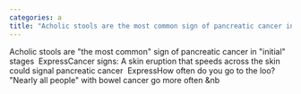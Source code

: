 ```yaml
---
categories: a
title: "Acholic stools are the most common sign of pancreatic cancer in initial stages  Express"
---
```

Acholic stools are "the most common" sign of pancreatic cancer in "initial" stages&nbsp;&nbsp;ExpressCancer signs: A skin eruption that speeds across the skin could signal pancreatic cancer&nbsp;&nbsp;ExpressHow often do you go to the loo? "Nearly all people" with bowel cancer go more often&nbsp;&nb